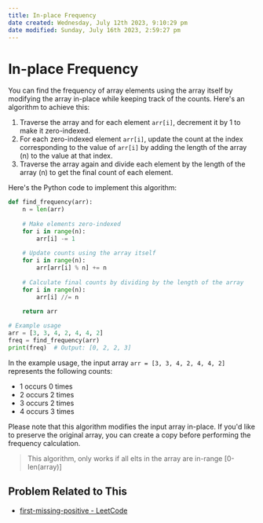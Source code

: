 ```yaml
---
title: In-place Frequency
date created: Wednesday, July 12th 2023, 9:10:29 pm
date modified: Sunday, July 16th 2023, 2:59:27 pm
---
```


# In-place Frequency

You can find the frequency of array elements using the array itself by modifying the array in-place while keeping track of the counts. Here's an algorithm to achieve this:

1. Traverse the array and for each element `arr[i]`, decrement it by 1 to make it zero-indexed.
2. For each zero-indexed element `arr[i]`, update the count at the index corresponding to the value of `arr[i]` by adding the length of the array (n) to the value at that index.
3. Traverse the array again and divide each element by the length of the array (n) to get the final count of each element.

Here's the Python code to implement this algorithm:

```python
def find_frequency(arr):
    n = len(arr)
    
    # Make elements zero-indexed
    for i in range(n):
        arr[i] -= 1
    
    # Update counts using the array itself
    for i in range(n):
        arr[arr[i] % n] += n
    
    # Calculate final counts by dividing by the length of the array
    for i in range(n):
        arr[i] //= n
    
    return arr

# Example usage
arr = [3, 3, 4, 2, 4, 4, 2]
freq = find_frequency(arr)
print(freq)  # Output: [0, 2, 2, 3]
```

In the example usage, the input array `arr = [3, 3, 4, 2, 4, 4, 2]` represents the following counts:

- 1 occurs 0 times
- 2 occurs 2 times
- 3 occurs 2 times
- 4 occurs 3 times

Please note that this algorithm modifies the input array in-place. If you'd like to preserve the original array, you can create a copy before performing the frequency calculation.

> This algorithm, only works if all elts in the array are in-range [0-len(array)]

## Problem Related to This

- [first-missing-positive - LeetCode](https://leetcode.com/problems/first-missing-positive/description/)
